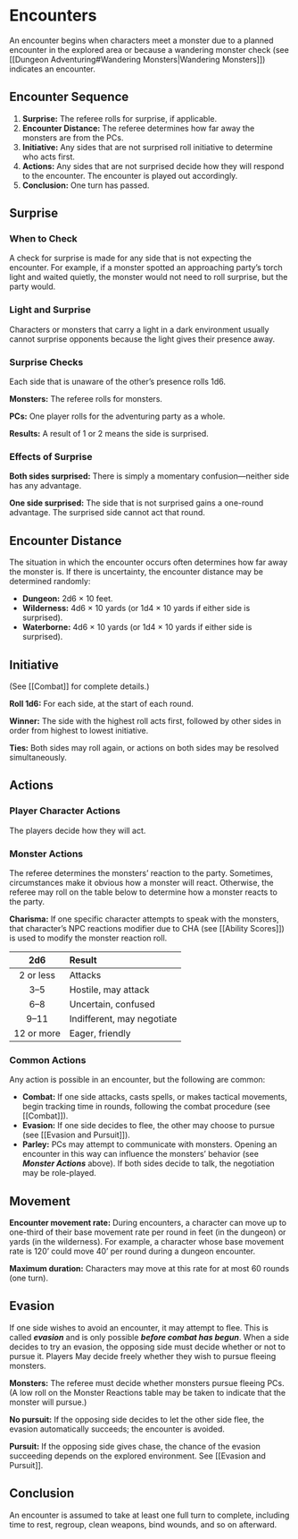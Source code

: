 # Encounters 

An encounter begins when characters meet a monster due to a planned encounter in the explored area or because a wandering monster check (see [[Dungeon Adventuring#Wandering Monsters|Wandering Monsters]]) indicates an encounter.

## Encounter Sequence

1. **Surprise:** The referee rolls for surprise, if applicable.
2. **Encounter Distance:** The referee determines how far away the monsters are from the PCs.
3. **Initiative:** Any sides that are not surprised roll initiative to determine who acts first.
4. **Actions:** Any sides that are not surprised decide how they will respond to the encounter. The encounter is played out accordingly.
5. **Conclusion:** One turn has passed.

## Surprise

### When to Check

A check for surprise is made for any side that is not expecting the encounter. For example, if a monster spotted an approaching party’s torch light and waited quietly, the monster would not need to roll surprise, but the party would.

### Light and Surprise

Characters or monsters that carry a light in a dark environment usually cannot surprise opponents because the light gives their presence away.

### Surprise Checks

Each side that is unaware of the other’s presence rolls 1d6.

**Monsters:** The referee rolls for monsters.

**PCs:** One player rolls for the adventuring party as a whole.

**Results:** A result of 1 or 2 means the side is surprised.

### Effects of Surprise

**Both sides surprised:** There is simply a momentary confusion—neither side has any advantage.

**One side surprised:** The side that is not surprised gains a one-round advantage. The surprised side cannot act that round.

## Encounter Distance

The situation in which the encounter occurs often determines how far away the monster is. If there is uncertainty, the encounter distance may be determined randomly:

- **Dungeon:** 2d6 × 10 feet.
- **Wilderness:** 4d6 × 10 yards (or 1d4 × 10 yards if either side is surprised).
- **Waterborne:** 4d6 × 10 yards (or 1d4 × 10 yards if either side is surprised).

## Initiative

(See [[Combat]] for complete details.)

**Roll 1d6:** For each side, at the start of each round.

**Winner:** The side with the highest roll acts first, followed by other sides in order from highest to lowest initiative.

**Ties:** Both sides may roll again, or actions on both sides may be resolved simultaneously.

## Actions

### Player Character Actions

The players decide how they will act.

### Monster Actions

The referee determines the monsters’ reaction to the party. Sometimes, circumstances make it obvious how a monster will react. Otherwise, the referee may roll on the table below to determine how a monster reacts to the party.

**Charisma:** If one specific character attempts to speak with the monsters, that character’s NPC reactions modifier due to CHA (see [[Ability Scores]]) is used to modify the monster reaction roll.

|    2d6     | Result                     |
| :--------: | :------------------------- |
| 2 or less  | Attacks                    |
|    3–5     | Hostile, may attack        |
|    6–8     | Uncertain, confused        |
|    9–11    | Indifferent, may negotiate |
| 12 or more | Eager, friendly            |

### Common Actions

Any action is possible in an encounter, but the following are common:

- **Combat:** If one side attacks, casts spells, or makes tactical movements, begin tracking time in rounds, following the combat procedure (see [[Combat]]).
- **Evasion:** If one side decides to flee, the other may choose to pursue (see [[Evasion and Pursuit]]).
- **Parley:** PCs may attempt to communicate with monsters. Opening an encounter in this way can influence the monsters’ behavior (see ***Monster Actions*** above). If both sides decide to talk, the negotiation may be role-played.

## Movement

**Encounter movement rate:** During encounters, a character can move up to one-third of their base movement rate per round in feet (in the dungeon) or yards (in the wilderness). For example, a character whose base movement rate is 120’ could move 40’ per round during a dungeon encounter.

**Maximum duration:** Characters may move at this rate for at most 60 rounds (one turn).

## Evasion

If one side wishes to avoid an encounter, it may attempt to flee. This is called ***evasion*** and is only possible ***before combat has begun***. When a side decides to try an evasion, the opposing side must decide whether or not to pursue it. Players May decide freely whether they wish to pursue fleeing monsters.

**Monsters:** The referee must decide whether monsters pursue fleeing PCs. (A low roll on the Monster Reactions table may be taken to indicate that the monster will pursue.)

**No pursuit:** If the opposing side decides to let the other side flee, the evasion automatically succeeds; the encounter is avoided.

**Pursuit:** If the opposing side gives chase, the chance of the evasion succeeding depends on the explored environment. See [[Evasion and Pursuit]].

## Conclusion

An encounter is assumed to take at least one full turn to complete, including time to rest, regroup, clean weapons, bind wounds, and so on afterward.